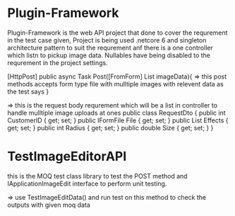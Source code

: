 # Plugin-Framework

Plugin-Framework is the web API project that done to cover the requrement in the test case given, Project is being used .netcore 6 and singleton architecture 
pattern to suit the requrement anf there is a one controller which listn to pickup image data. Nullables have being disabled to the requrement in the project
settings.

[HttpPost]
public async Task<object> Post([FromForm] List<RequestDto> imageData){
=> this post methods accepts form type file with mulltiple images with relevent data as the test says
}

=> this is the request body requrement which will be a list in controller to handle mulltiple image uploads at ones
public class RequestDto
{
public int CustomerID { get; set; }
public IFormFile File { get; set; }
public List<int> Effects { get; set; }
public int Radius { get; set; }
public double Size { get; set; }
}

# TestImageEditorAPI

this is the MOQ test class library to test the POST method and IApplicationImageEdit interface to perform unit testing.

=> use TestImageEditData() and run test on this method to check the outputs with given moq data
